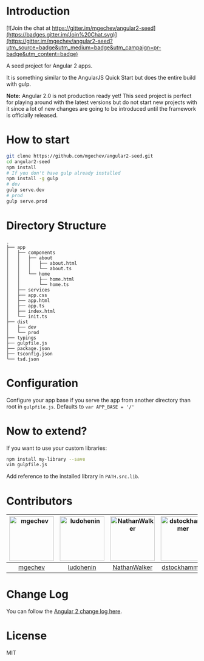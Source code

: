 # Introduction

[![Join the chat at https://gitter.im/mgechev/angular2-seed](https://badges.gitter.im/Join%20Chat.svg)](https://gitter.im/mgechev/angular2-seed?utm_source=badge&utm_medium=badge&utm_campaign=pr-badge&utm_content=badge)

A seed project for Angular 2 apps.

It is something similar to the AngularJS Quick Start but does the entire build with gulp.

**Note:** Angular 2.0 is not production ready yet! This seed project is perfect for playing around with the latest versions but do not start new projects with it since a lot of new changes are going to be introduced until the framework is officially released.

# How to start

```bash
git clone https://github.com/mgechev/angular2-seed.git
cd angular2-seed
npm install
# If you don't have gulp already installed
npm install -g gulp
# dev
gulp serve.dev
# prod
gulp serve.prod
```

# Directory Structure

```
.
├── app
│   ├── components
│   │   ├── about
│   │   │   ├── about.html
│   │   │   └── about.ts
│   │   └── home
│   │       ├── home.html
│   │       └── home.ts
│   ├── services
│   ├── app.css
│   ├── app.html
│   ├── app.ts
│   ├── index.html
│   └── init.ts
├── dist
│   ├── dev
│   └── prod
├── typings
├── gulpfile.js
├── package.json
├── tsconfig.json
└── tsd.json
```

# Configuration

Configure your app base if you serve the app from another directory than root in `gulpfile.js`.
Defaults to `var APP_BASE = '/'`

# Now to extend?

If you want to use your custom libraries:

```bash
npm install my-library --save
vim gulpfile.js
```
Add reference to the installed library in `PATH.src.lib`.

# Contributors

[<img alt="mgechev" src="https://avatars.githubusercontent.com/u/455023?v=3&s=117" width="117">](https://github.com/mgechev) |[<img alt="ludohenin" src="https://avatars.githubusercontent.com/u/1011516?v=3&s=117" width="117">](https://github.com/ludohenin) |[<img alt="NathanWalker" src="https://avatars.githubusercontent.com/u/457187?v=3&s=117" width="117">](https://github.com/NathanWalker) |[<img alt="dstockhammer" src="https://avatars.githubusercontent.com/u/1156637?v=3&s=117" width="117">](https://github.com/dstockhammer) |[<img alt="robertpenner" src="https://avatars.githubusercontent.com/u/79827?v=3&s=117" width="117">](https://github.com/robertpenner) |[<img alt="jgolla" src="https://avatars.githubusercontent.com/u/1542447?v=3&s=117" width="117">](https://github.com/jgolla) |
:---: |:---: |:---: |:---: |:---: |:---: |
[mgechev](https://github.com/mgechev) |[ludohenin](https://github.com/ludohenin) |[NathanWalker](https://github.com/NathanWalker) |[dstockhammer](https://github.com/dstockhammer) |[robertpenner](https://github.com/robertpenner) |[jgolla](https://github.com/jgolla) |

# Change Log

You can follow the [Angular 2 change log here](https://github.com/angular/angular/blob/master/CHANGELOG.md).

# License

MIT
